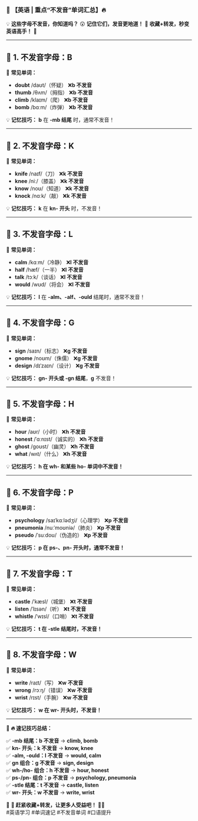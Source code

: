 ### 🚀 **【英语 | 重点“不发音”单词汇总】🔥**

💡 **这些字母不发音，你知道吗？** 😲 **记住它们，发音更地道！**
📌 **收藏+转发，秒变英语高手！** 🎯

------

## **🔹 1. 不发音字母：B**

📖 **常见单词：**

- **doubt** /daʊt/（怀疑） ❌**b 不发音**
- **thumb** /θʌm/（拇指） ❌**b 不发音**
- **climb** /klaɪm/（爬） ❌**b 不发音**
- **bomb** /bɑːm/（炸弹） ❌**b 不发音**

💡 **记忆技巧：** **b** 在 **-mb 结尾** 时，通常不发音！

------

## **🔹 2. 不发音字母：K**

📖 **常见单词：**

- **knife** /naɪf/（刀） ❌**k 不发音**
- **knee** /niː/（膝盖） ❌**k 不发音**
- **know** /noʊ/（知道） ❌**k 不发音**
- **knock** /nɑːk/（敲） ❌**k 不发音**

💡 **记忆技巧：** **k** 在 **kn- 开头** 时，不发音！

------

## **🔹 3. 不发音字母：L**

📖 **常见单词：**

- **calm** /kɑːm/（冷静） ❌**l 不发音**
- **half** /hæf/（一半） ❌**l 不发音**
- **talk** /tɔːk/（谈话） ❌**l 不发音**
- **would** /wʊd/（将会） ❌**l 不发音**

💡 **记忆技巧：** **l** 在 **-alm、-alf、-ould** 结尾时，通常不发音！

------

## **🔹 4. 不发音字母：G**

📖 **常见单词：**

- **sign** /saɪn/（标志） ❌**g 不发音**
- **gnome** /noʊm/（侏儒） ❌**g 不发音**
- **design** /dɪˈzaɪn/（设计） ❌**g 不发音**

💡 **记忆技巧：** **gn- 开头或 -gn 结尾**，**g** 不发音！

------

## **🔹 5. 不发音字母：H**

📖 **常见单词：**

- **hour** /aʊr/（小时） ❌**h 不发音**
- **honest** /ˈɑːnɪst/（诚实的） ❌**h 不发音**
- **ghost** /ɡoʊst/（幽灵） ❌**h 不发音**
- **what** /wʌt/（什么） ❌**h 不发音**

💡 **记忆技巧：** **h 在 wh- 和某些 ho- 单词中不发音！**

------

## **🔹 6. 不发音字母：P**

📖 **常见单词：**

- **psychology** /saɪˈkɑːlədʒi/（心理学） ❌**p 不发音**
- **pneumonia** /nuːˈmoʊniə/（肺炎） ❌**p 不发音**
- **pseudo** /ˈsuːdoʊ/（伪造的） ❌**p 不发音**

💡 **记忆技巧：** **p 在 ps-、pn- 开头时，通常不发音！**

------

## **🔹 7. 不发音字母：T**

📖 **常见单词：**

- **castle** /ˈkæsl/（城堡） ❌**t 不发音**
- **listen** /ˈlɪsən/（听） ❌**t 不发音**
- **whistle** /ˈwɪsl/（口哨） ❌**t 不发音**

💡 **记忆技巧：** **t 在 -stle 结尾时，不发音！**

------

## **🔹 8. 不发音字母：W**

📖 **常见单词：**

- **write** /raɪt/（写） ❌**w 不发音**
- **wrong** /rɔːŋ/（错误） ❌**w 不发音**
- **wrist** /rɪst/（手腕） ❌**w 不发音**

💡 **记忆技巧：** **w 在 wr- 开头时，不发音！**

------

📌 **🔥 速记技巧总结：**

✅ **-mb 结尾：b 不发音** → **climb, bomb**  
✅ **kn- 开头：k 不发音** → **know, knee**  
✅ **-alm, -ould：l 不发音** → **would, calm**  
✅ **gn 组合：g 不发音** → **sign, design**  
✅ **wh-/ho- 组合：h 不发音** → **hour, honest**  
✅ **ps-/pn- 组合：p 不发音** → **psychology, pneumonia**  
✅ **-stle 结尾：t 不发音** → **castle, listen**  
✅ **wr- 开头：w 不发音** → **write, wrist**  

📖 **📢 赶紧收藏+转发，让更多人受益吧！** 💪💡   
\#英语学习 #单词速记 #不发音单词 #口语提升